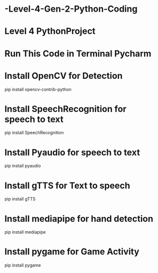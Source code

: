 # -Level-4-Gen-2-Python-Coding
# Level 4 PythonProject
 # Run This Code in Terminal Pycharm
 
# Install OpenCV for Detection
 
pip install opencv-contrib-python
 
 
# Install SpeechRecognition for speech to text

pip install SpeechRecognition


# Install Pyaudio for speech to text

pip install pyaudio


# Install gTTS for Text to speech

pip install gTTS


# Install mediapipe for hand detection

pip install mediapipe


# Install pygame for Game Activity

pip install pygame
